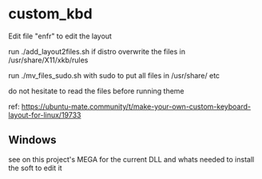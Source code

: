 # custom_kbd

Edit file "enfr" to edit the layout

run ./add_layout2files.sh if distro overwrite the files in /usr/share/X11/xkb/rules

run ./mv_files_sudo.sh with sudo to put all files in /usr/share/ etc

do not hesitate to read the files before running theme

ref: https://ubuntu-mate.community/t/make-your-own-custom-keyboard-layout-for-linux/19733


## Windows

see on this project's MEGA for the current DLL and whats needed to install the soft to edit it
